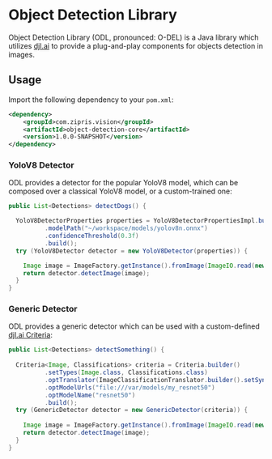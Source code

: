 # Object Detection Library

Object Detection Library (ODL, pronounced: O-DEL) is a Java library which utilizes [djl.ai](https://djl.ai/) to provide a plug-and-play
components for objects detection in images.

## Usage

Import the following dependency to your `pom.xml`:

```xml
<dependency>
    <groupId>com.zipris.vision</groupId>
    <artifactId>object-detection-core</artifactId>
    <version>1.0.0-SNAPSHOT</version>
</dependency>
```

### YoloV8 Detector

ODL provides a detector for the popular YoloV8 model, which can be composed over a classical YoloV8 model, or a custom-trained one:

```java
public List<Detections> detectDogs() {

  YoloV8DetectorProperties properties = YoloV8DetectorPropertiesImpl.builder()
          .modelPath("~/workspace/models/yolov8n.onnx")
          .confidenceThreshold(0.3f)
          .build();
  try (YoloV8Detector detector = new YoloV8Detector(properties)) {

    Image image = ImageFactory.getInstance().fromImage(ImageIO.read(new File("~/workspace/images/dogs.jpeg")));
    return detector.detectImage(image);
  }
}
```

### Generic Detector
ODL provides a generic detector which can be used with a custom-defined [djl.ai Criteria](https://javadoc.io/doc/ai.djl/api/latest/ai/djl/repository/zoo/Criteria.html):
```java
public List<Detections> detectSomething() {
  
  Criteria<Image, Classifications> criteria = Criteria.builder()
          .setTypes(Image.class, Classifications.class)
          .optTranslator(ImageClassificationTranslator.builder().setSynsetArtifactName("synset.txt").build())
          .optModelUrls("file:///var/models/my_resnet50")
          .optModelName("resnet50")
          .build();
  try (GenericDetector detector = new GenericDetector(criteria)) {
    
    Image image = ImageFactory.getInstance().fromImage(ImageIO.read(new File("~/workspace/images/dogs.jpeg")));
    return detector.detectImage(image);
  }
}
```